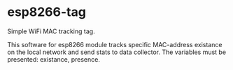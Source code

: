 # esp8266-tag
Simple WiFi MAC tracking tag.

This software for esp8266 module tracks specific MAC-address existance on the local network and send stats to data collector.
The variables must be presented: existance, presence.
